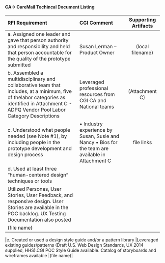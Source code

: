 #### CA-> CareMail Techincal Document Listing 

| RFI Requirement| CGI Comment| Supporting Artifacts  |
| :------------- |:-------------|:-----:|
| a. Assigned one leader and gave that person authority and responsibility and held that person accountable for the quality of the prototype submitted | Susan Lerman – Product Owner | (local filename) |
|b. Assembled a multidisciplinary and collaborative team that includes, at a minimum, five of thelabor categories as identified in Attachment C - ADPQ Vendor Pool Labor Category Descriptions|Leveraged professional resources from CGI CA and National teams|(Attachment C)|
|c. Understood what people needed (see Note #1), by including people in the prototype development and design process|•	Industry experience by Susan, Susie and Nancy •	Bios for the team are available in Attachment C|file links|
|d. Used at least three “human-centered design” techniques or tools
| Utilized Personas, User Stories, User Feedback, and responsive design. User Stories are available in the POC backlog. UX Testing Documentation also posted
|(file name)|

|e. Created or used a design style guide and/or a pattern library
|Leveraged existing guides/patterns (Draft U.S. Web Design Standards, UX 2014 supplied, HHS).CGI POC Style Guide available.  Catalog of storyboards and wireframes available 
|(file name)|

